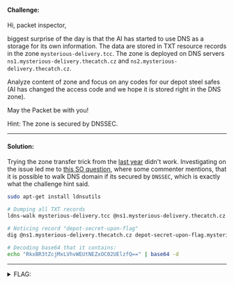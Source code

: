 #### Challenge:

Hi, packet inspector,

biggest surprise of the day is that the AI has started to use DNS as a storage for its own information. The data are stored in TXT resource records in the zone `mysterious-delivery.tcc`. The zone is deployed on DNS servers `ns1.mysterious-delivery.thecatch.cz` and `ns2.mysterious-delivery.thecatch.cz`.

Analyze content of zone and focus on any codes for our depot steel safes (AI has changed the access code and we hope it is stored right in the DNS zone).

May the Packet be with you!

Hint: The zone is secured by DNSSEC.

---

#### Solution:

Trying the zone transfer trick from the [last year](../../www.thecatch.cz-21/Domain_Name_System/README.md) didn't work. Investigating on the issue led me to [this SO question](https://serverfault.com/questions/935075/list-all-txt-records-for-a-doman), where some commenter mentions, that it is possible to walk DNS domain if its secured by `DNSSEC`, which is exactly what the challenge hint said.


```bash
sudo apt-get install ldnsutils

# Dumping all TXT records
ldns-walk mysterious-delivery.tcc @ns1.mysterious-delivery.thecatch.cz | grep " TXT " | sort | uniq > ns.txt

# Noticing record "depot-secret-upon-flag"
dig @ns1.mysterious-delivery.thecatch.cz depot-secret-upon-flag.mysterious-delivery.tcc TXT

# Decoding base64 that it contains:
echo "RkxBR3tZcjMxLVhvWEUtNEZxOC02UElzfQ==" | base64 -d
```

---

<details><summary>FLAG:</summary>

```
FLAG{Yr31-XoXE-4Fq8-6PIs}
```

</details>
<br/>
